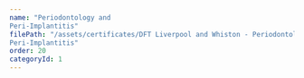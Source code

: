 ```yaml
---
name: "Periodontology and
Peri-Implantitis"
filePath: "/assets/certificates/DFT Liverpool and Whiston - Periodontology and
Peri-Implantitis"
order: 20
categoryId: 1
---
```

